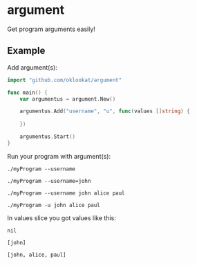 # argument

Get program arguments easily!


## Example

Add argument(s):

```go
import "github.com/oklookat/argument"

func main() {
    var argumentus = argument.New()

    argumentus.Add("username", "u", func(values []string) {
		
	})

    argumentus.Start()
}
```

Run your program with argument(s):

```
./myProgram --username

./myProgram --username=john

./myProgram --username john alice paul

./myProgram -u john alice paul
```


In values slice you got values like this:

```
nil

[john]

[john, alice, paul]
```
